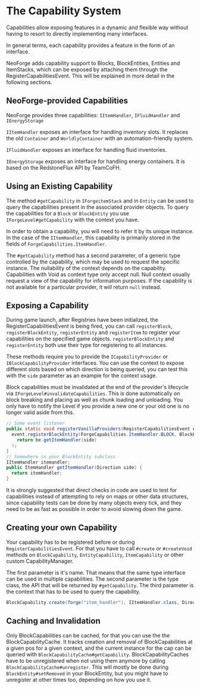 The Capability System
=====================

Capabilities allow exposing features in a dynamic and flexible way without having to resort to directly implementing many interfaces.

In general terms, each capability provides a feature in the form of an interface.

NeoForge adds capability support to Blocks, BlockEntities, Entities and ItemStacks, which can be exposed by attaching them through the RegisterCapabilitiesEvent. This will be explained in more detail in the following sections.

NeoForge-provided Capabilities
---------------------------

NeoForge provides three capabilities: `IItemHandler`, `IFluidHandler` and `IEnergyStorage`

`IItemHandler` exposes an interface for handling inventory slots. It replaces the old `Container` and `WorldlyContainer` with an automation-friendly system.

`IFluidHandler` exposes an interface for handling fluid inventories.

`IEnergyStorage` exposes an interface for handling energy containers. It is based on the RedstoneFlux API by TeamCoFH.

Using an Existing Capability
----------------------------

The method `#getCapability` in `IForgeitemStack` and in `Entity` can be used to query the capabilities present in the associated provider objects. To query the capabilities for a `Block` or `BlockEntity` you use `IForgeLevel#getCapability` with the context you have.

In order to obtain a capability, you will need to refer it by its unique instance. In the case of the `IItemHandler`, this capability is primarily stored in the fields of `ForgeCapabilities.ItemHandler`.

The `#getCapability` method has a second parameter, of a generic type controlled by the capability, which may be used to request the specific instance. The nullability of the context depends on the capability. Capabilities with Void as context type only accept null. Null context usually request a view of the capability for information purposes. If the capability is not available for a particular provider, it will return `null` instead.

Exposing a Capability
---------------------

During game launch, after Registries have been initialized, the RegisterCapabilitiesEvent is being fired, you can call `registerBlock`, `registerBlockEntity`, `registerEntity` and `registerItem` to register your capabilities on the specified game objects. `registerBlockEntity` and `registerEntity` both use their type for registering to all instances.

These methods require you to provide the `ICapabilityProvider` or `IBlockCapabilityProvider` interfaces. You can use the context to expose different slots based on which direction is being queried, you can test this with the `side` parameter as an example for the context usage.

Block capabilities must be invalidated at the end of the provider's lifecycle via `IForgeLevel#invalidateCapabilities`. This is done automatically on block breaking and placing as well as chunk loading and unloading. You only have to notify the Level if you provide a new one or your old one is no longer valid aside from this.

```java
// Some event listener
public static void registerVanillaProviders(RegisterCapabilitiesEvent event) {
  event.registerBlockEntity(ForgeCapabilities.ItemHandler.BLOCK, BlockEntityTypes.MY_BLOCKENTITY, (be, side) -> 
    return be.getItemHandler(side)
  );  
}
// Somewhere in your BlockEntity subclass
IItemHandler itemandler;
public ItemHandler getItemHandler(Direction side) {
  return itemHandler;
}
```

It is strongly suggested that direct checks in code are used to test for capabilities instead of attempting to rely on maps or other data structures, since capability tests can be done by many objects every tick, and they need to be as fast as possible in order to avoid slowing down the game.

Creating your own Capability
----------------------------

Your capability has to be registered before or during `RegisterCapabilitiesEvent`. For that you have to call `#create` or `#createVoid` methods on `BlockCapability`, `EntityCapability`, `ItemCapability` or other custom CapabilityManager.

The first parameter is it's name. That means that the same type interface can be used in multiple capabilities. The second parameter is the type class, the API that will be returned by `#getCapability`. The third parameter is the context that has to be used to query the capability.
```java
BlockCapability.create(forge("item_handler"), IItemHandler.class, Direction.class);
```

Caching and Invalidation
----------------------------

Only BlockCapabilities can be cached, for that you can use the the BlockCapabilityCache. It tracks creation and removal of BlockCapabilities at a given pos for a given context, and the current instance for the cap can be queried with `BlockCapabilityCache#getCapability`.
BlockCapabilityCaches have to be unregistered when not using them anymore by calling `BlockCapabilityCache#unregister`. This will mostly be done during `BlockEntity#setRemoved` in your BlockEntity, but you might have to unregister at other times too, depending on how you use it.